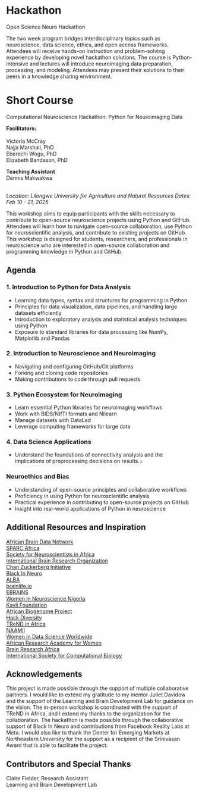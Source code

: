 # Hackathon
Open Science Neuro Hackathon

The two week program bridges interdisciplinary topics such as neuroscience, data science, ethics, and open access frameworks. Attendees will receive hands-on instruction and problem-solving experience by developing novel hackathon solutions. The course is Python-intensive and lectures will introduce neuroimaging data preparation, processing, and modeling. Attendees may present their solutions to their peers in a knowledge sharing environment.

# Short Course

Computational Neuroscience Hackathon: Python for Neuroimaging Data

**Facilitators:**
<br>
<br>Victoria McCray
<br>Najja Marshall, PhD
<br>Eberechi Wogu, PhD
<br>Elizabeth Bandason, PhD

**Teaching Assistant**
<br>Dennis Makwakwa

<br>*Location: Lilongwe University for Agriculture and Natural Resources*
*Dates: Feb 10 - 21, 2025*


This workshop aims to equip participants with the skills necessary to contribute to open-source neuroscience projects using Python and GitHub. Attendees will learn how to navigate open-source collaboration, use Python for neuroscientific analysis, and contribute to existing projects on GitHub. This workshop is designed for students, researchers, and professionals in neuroscience who are interested in open-source collaboration and programming knowledge in Python and GitHub. 

## Agenda

### 1. Introduction to Python for Data Analysis
- Learning data types, syntax and structures for programming in Python
- Principles for data visualization, data pipelines, and handling large datasets efficiently
- Introduction to exploratory analysis and statistical analysis techniques using Python
- Exposure to standard libraries for data processing like NumPy, Matplotlib and Pandas

### 2. Introduction to Neuroscience and Neuroimaging
- Navigating and configuring GitHub/Git platforms
- Forking and cloning code repositories
- Making contributions to code through pull requests

### 3. Python Ecosystem for Neuroimaging
- Learn essential Python libraries for neuroimaging workflows
- Work with BIDS/NIfTI formats and Nilearn
- Manage datasets with DataLad
- Leverage computing frameworks for large data

### 4. Data Science Applications
- Understand the foundations of connectivity analysis and the implications of preprocessing decisions on results.=

### Neuroethics and Bias
- Understanding of open-source principles and collaborative workflows
- Proficiency in using Python for neuroscientific analysis
- Practical experience in contributing to open-source projects on GitHub
- Insight into real-world applications of Python in neuroscience

## Additional Resources and Inspiration

[African Brain Data Network](https://africanbraindatanetwork.com/)
<br>[SPARC Africa](https://sparcopen.org/people/sparc-africa/)
<br>[Society for Neuroscientists in Africa](https://sonafrica.org/)
<br>[International Brain Research Organization](https://ibro.org/)
<br>[Chan Zuckerberg Initiative](https://chanzuckerberg.com/eoss/)
<br>[Black In Neuro](https://blackinneuro.com/)
<br>[ALBA](https://www.alba.network/)
<br>[brainlife.io](https://brainlife.io/about/)
<br>[EBRAINS](https://www.ebrains.eu/)
<br>[Women in Neuroscience Nigeria](https://www.winng.org.ng/)
<br>[Kavli Foundation](https://www.kavlifoundation.org/)
<br>[African Biogenome Project](https://africanbiogenome.org/)
<br>[Hack Diversity](https://www.hackdiversity.com/)
<br>[TReND in Africa](https://trendinafrica.org/)
<br>[NAAMII](https://www.naamii.org.np/)
<br>[Women in Data Science Worldwide](https://www.widsworldwide.org/)
<br>[African Research Academy for Women](https://www.africanwomenresearchers.org/)
<br>[Brain Research Africa](https://brainafrica.org/)
<br>[International Society for Computational Biology](https://www.iscb.org/)

## Acknowledgements
This project is made possible through the support of multiple collaborative partners. I would like to extend my gratitude to my mentor Juliet Davidow and the support of the Learning and Brain Development Lab for guidance on the vision. The in-person workshop is coordinated with the support of TReND in Africa, and I extend my thanks to the organization for the collaboration. The hackathon is made possible through the collaborative support of Black In Neuro and contributions from Facebook Reality Labs at Meta. I would also like to thank the Center for Emerging Markets at Northeastern University for the support as a recipient of the Srinivasan Award that is able to facilitate the project.

## Contributors and Special Thanks
Claire Fielder, Research Assistant
<br>Learning and Brain Development Lab
